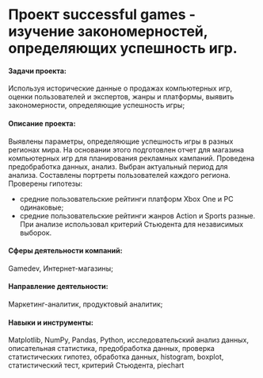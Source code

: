 # Проект successful games - изучение закономерностей, определяющих успешность игр.

#### Задачи проекта:

Используя исторические данные о продажах компьютерных игр, оценки пользователей и экспертов, жанры и платформы, выявить закономерности, определяющие успешность игры;

#### Описание проекта:

Выявлены параметры, определяющие успешность игры в разных регионах мира. На основании этого подготовлен отчет для магазина компьютерных игр для планирования 
рекламных кампаний. Проведена предобработка данных, анализ. Выбран актуальный период для анализа. Составлены портреты пользователей каждого региона. Проверены гипотезы:
- средние пользовательские рейтинги платформ Xbox One и PC одинаковые;
- средние пользовательские рейтинги жанров Action и Sports разные.
При анализе использовал критерий Стьюдента для независимых выборок.

#### Сферы деятельности компаний:

Gamedev, Интернет-магазины;

#### Направление деятельности:

Маркетинг-аналитик, продуктовый аналитик;

#### Навыки и инструменты:

Matplotlib, NumPy, Pandas, Python, исследовательский анализ данных, описательная статистика, предобработка данных, проверка статистических гипотез, обработка данных, histogram, boxplot, статистический тест, критерий Стьюдента, piechart
